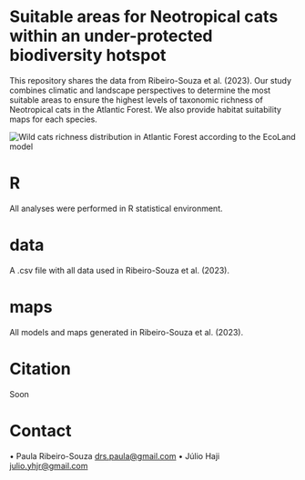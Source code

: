 # Suitable areas for Neotropical cats within an under-protected biodiversity hotspot
This repository shares the data from Ribeiro-Souza et al. (2023). Our study combines climatic and landscape perspectives to determine the most suitable areas to ensure the highest levels of taxonomic richness of Neotropical cats in the Atlantic Forest. We also provide habitat suitability maps for each species.

![Wild cats richness distribution in Atlantic Forest according to the EcoLand model](https://user-images.githubusercontent.com/65490803/226073033-efe45590-8965-4f4a-9a5b-77628bad255e.png)

# R
All analyses were performed in R statistical environment.

# data
A .csv file with all data used in Ribeiro-Souza et al. (2023).

# maps
All models and maps generated in Ribeiro-Souza et al. (2023).

# Citation
Soon

# Contact
• Paula Ribeiro-Souza <drs.paula@gmail.com>
• Júlio Haji <julio.yhjr@gmail.com>
